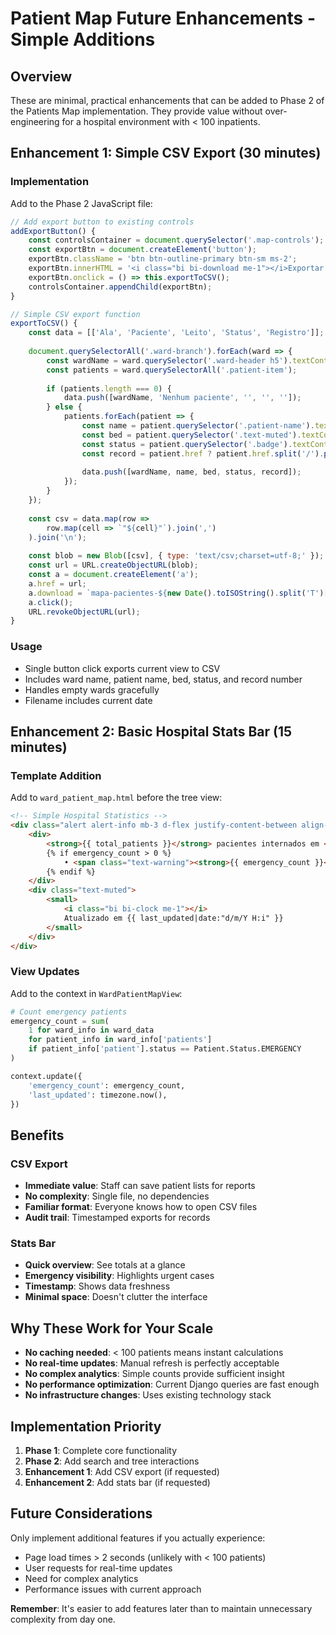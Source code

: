 # Patient Map Future Enhancements - Simple Additions

## Overview

These are minimal, practical enhancements that can be added to Phase 2 of the Patients Map implementation. They provide value without over-engineering for a hospital environment with < 100 inpatients.

## Enhancement 1: Simple CSV Export (30 minutes)

### Implementation

Add to the Phase 2 JavaScript file:

```javascript
// Add export button to existing controls
addExportButton() {
    const controlsContainer = document.querySelector('.map-controls');
    const exportBtn = document.createElement('button');
    exportBtn.className = 'btn btn-outline-primary btn-sm ms-2';
    exportBtn.innerHTML = '<i class="bi bi-download me-1"></i>Exportar CSV';
    exportBtn.onclick = () => this.exportToCSV();
    controlsContainer.appendChild(exportBtn);
}

// Simple CSV export function
exportToCSV() {
    const data = [['Ala', 'Paciente', 'Leito', 'Status', 'Registro']];
    
    document.querySelectorAll('.ward-branch').forEach(ward => {
        const wardName = ward.querySelector('.ward-header h5').textContent.split(' - ')[0];
        const patients = ward.querySelectorAll('.patient-item');
        
        if (patients.length === 0) {
            data.push([wardName, 'Nenhum paciente', '', '', '']);
        } else {
            patients.forEach(patient => {
                const name = patient.querySelector('.patient-name').textContent;
                const bed = patient.querySelector('.text-muted').textContent.replace('Leito: ', '');
                const status = patient.querySelector('.badge').textContent;
                const record = patient.href ? patient.href.split('/').pop() : '';
                
                data.push([wardName, name, bed, status, record]);
            });
        }
    });
    
    const csv = data.map(row => 
        row.map(cell => `"${cell}"`).join(',')
    ).join('\n');
    
    const blob = new Blob([csv], { type: 'text/csv;charset=utf-8;' });
    const url = URL.createObjectURL(blob);
    const a = document.createElement('a');
    a.href = url;
    a.download = `mapa-pacientes-${new Date().toISOString().split('T')[0]}.csv`;
    a.click();
    URL.revokeObjectURL(url);
}
```

### Usage
- Single button click exports current view to CSV
- Includes ward name, patient name, bed, status, and record number
- Handles empty wards gracefully
- Filename includes current date

## Enhancement 2: Basic Hospital Stats Bar (15 minutes)

### Template Addition

Add to `ward_patient_map.html` before the tree view:

```html
<!-- Simple Hospital Statistics -->
<div class="alert alert-info mb-3 d-flex justify-content-between align-items-center">
    <div>
        <strong>{{ total_patients }}</strong> pacientes internados em <strong>{{ total_wards }}</strong> alas
        {% if emergency_count > 0 %}
            • <span class="text-warning"><strong>{{ emergency_count }}</strong> em emergência</span>
        {% endif %}
    </div>
    <div class="text-muted">
        <small>
            <i class="bi bi-clock me-1"></i>
            Atualizado em {{ last_updated|date:"d/m/Y H:i" }}
        </small>
    </div>
</div>
```

### View Updates

Add to the context in `WardPatientMapView`:

```python
# Count emergency patients
emergency_count = sum(
    1 for ward_info in ward_data 
    for patient_info in ward_info['patients']
    if patient_info['patient'].status == Patient.Status.EMERGENCY
)

context.update({
    'emergency_count': emergency_count,
    'last_updated': timezone.now(),
})
```

## Benefits

### CSV Export
- **Immediate value**: Staff can save patient lists for reports
- **No complexity**: Single file, no dependencies
- **Familiar format**: Everyone knows how to open CSV files
- **Audit trail**: Timestamped exports for records

### Stats Bar
- **Quick overview**: See totals at a glance
- **Emergency visibility**: Highlights urgent cases
- **Timestamp**: Shows data freshness
- **Minimal space**: Doesn't clutter the interface

## Why These Work for Your Scale

- **No caching needed**: < 100 patients means instant calculations
- **No real-time updates**: Manual refresh is perfectly acceptable
- **No complex analytics**: Simple counts provide sufficient insight
- **No performance optimization**: Current Django queries are fast enough
- **No infrastructure changes**: Uses existing technology stack

## Implementation Priority

1. **Phase 1**: Complete core functionality
2. **Phase 2**: Add search and tree interactions  
3. **Enhancement 1**: Add CSV export (if requested)
4. **Enhancement 2**: Add stats bar (if requested)

## Future Considerations

Only implement additional features if you actually experience:
- Page load times > 2 seconds (unlikely with < 100 patients)
- User requests for real-time updates
- Need for complex analytics
- Performance issues with current approach

**Remember**: It's easier to add features later than to maintain unnecessary complexity from day one.